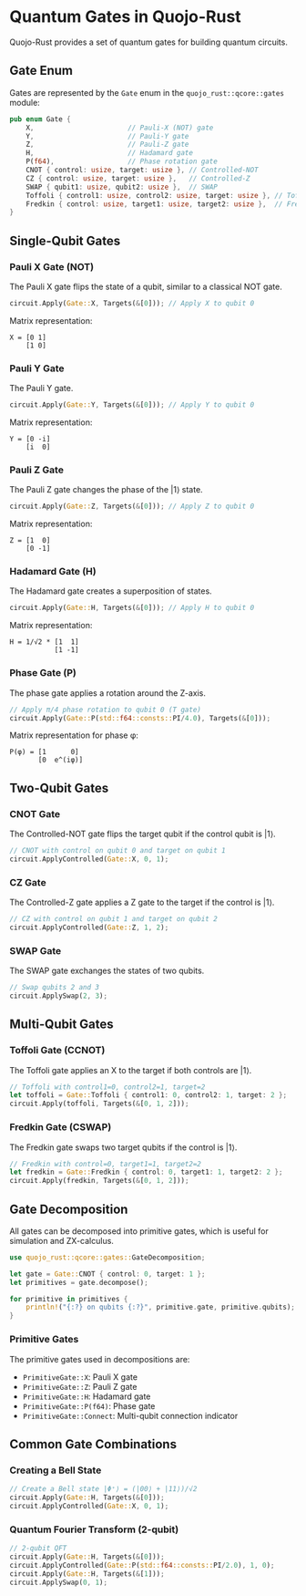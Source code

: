 # Quantum Gates in Quojo-Rust

Quojo-Rust provides a set of quantum gates for building quantum circuits.

## Gate Enum

Gates are represented by the `Gate` enum in the `quojo_rust::qcore::gates` module:

```rust
pub enum Gate {
    X,                       // Pauli-X (NOT) gate
    Y,                       // Pauli-Y gate
    Z,                       // Pauli-Z gate
    H,                       // Hadamard gate
    P(f64),                  // Phase rotation gate
    CNOT { control: usize, target: usize }, // Controlled-NOT
    CZ { control: usize, target: usize },   // Controlled-Z
    SWAP { qubit1: usize, qubit2: usize },  // SWAP
    Toffoli { control1: usize, control2: usize, target: usize }, // Toffoli (CCX)
    Fredkin { control: usize, target1: usize, target2: usize },  // Fredkin (CSWAP)
}
```

## Single-Qubit Gates

### Pauli X Gate (NOT)

The Pauli X gate flips the state of a qubit, similar to a classical NOT gate.

```rust
circuit.Apply(Gate::X, Targets(&[0])); // Apply X to qubit 0
```

Matrix representation:
```
X = [0 1]
    [1 0]
```

### Pauli Y Gate

The Pauli Y gate.

```rust
circuit.Apply(Gate::Y, Targets(&[0])); // Apply Y to qubit 0
```

Matrix representation:
```
Y = [0 -i]
    [i  0]
```

### Pauli Z Gate

The Pauli Z gate changes the phase of the |1⟩ state.

```rust
circuit.Apply(Gate::Z, Targets(&[0])); // Apply Z to qubit 0
```

Matrix representation:
```
Z = [1  0]
    [0 -1]
```

### Hadamard Gate (H)

The Hadamard gate creates a superposition of states.

```rust
circuit.Apply(Gate::H, Targets(&[0])); // Apply H to qubit 0
```

Matrix representation:
```
H = 1/√2 * [1  1]
           [1 -1]
```

### Phase Gate (P)

The phase gate applies a rotation around the Z-axis.

```rust
// Apply π/4 phase rotation to qubit 0 (T gate)
circuit.Apply(Gate::P(std::f64::consts::PI/4.0), Targets(&[0]));
```

Matrix representation for phase φ:
```
P(φ) = [1      0]
       [0  e^(iφ)]
```

## Two-Qubit Gates

### CNOT Gate

The Controlled-NOT gate flips the target qubit if the control qubit is |1⟩.

```rust
// CNOT with control on qubit 0 and target on qubit 1
circuit.ApplyControlled(Gate::X, 0, 1);
```

### CZ Gate

The Controlled-Z gate applies a Z gate to the target if the control is |1⟩.

```rust
// CZ with control on qubit 1 and target on qubit 2
circuit.ApplyControlled(Gate::Z, 1, 2);
```

### SWAP Gate

The SWAP gate exchanges the states of two qubits.

```rust
// Swap qubits 2 and 3
circuit.ApplySwap(2, 3);
```

## Multi-Qubit Gates

### Toffoli Gate (CCNOT)

The Toffoli gate applies an X to the target if both controls are |1⟩.

```rust
// Toffoli with control1=0, control2=1, target=2
let toffoli = Gate::Toffoli { control1: 0, control2: 1, target: 2 };
circuit.Apply(toffoli, Targets(&[0, 1, 2]));
```

### Fredkin Gate (CSWAP)

The Fredkin gate swaps two target qubits if the control is |1⟩.

```rust
// Fredkin with control=0, target1=1, target2=2
let fredkin = Gate::Fredkin { control: 0, target1: 1, target2: 2 };
circuit.Apply(fredkin, Targets(&[0, 1, 2]));
```

## Gate Decomposition

All gates can be decomposed into primitive gates, which is useful for simulation and ZX-calculus.

```rust
use quojo_rust::qcore::gates::GateDecomposition;

let gate = Gate::CNOT { control: 0, target: 1 };
let primitives = gate.decompose();

for primitive in primitives {
    println!("{:?} on qubits {:?}", primitive.gate, primitive.qubits);
}
```

### Primitive Gates

The primitive gates used in decompositions are:

- `PrimitiveGate::X`: Pauli X gate
- `PrimitiveGate::Z`: Pauli Z gate
- `PrimitiveGate::H`: Hadamard gate
- `PrimitiveGate::P(f64)`: Phase gate
- `PrimitiveGate::Connect`: Multi-qubit connection indicator

## Common Gate Combinations

### Creating a Bell State

```rust
// Create a Bell state |Φ⁺⟩ = (|00⟩ + |11⟩)/√2
circuit.Apply(Gate::H, Targets(&[0]));
circuit.ApplyControlled(Gate::X, 0, 1);
```

### Quantum Fourier Transform (2-qubit)

```rust
// 2-qubit QFT
circuit.Apply(Gate::H, Targets(&[0]));
circuit.ApplyControlled(Gate::P(std::f64::consts::PI/2.0), 1, 0);
circuit.Apply(Gate::H, Targets(&[1]));
circuit.ApplySwap(0, 1);
```
